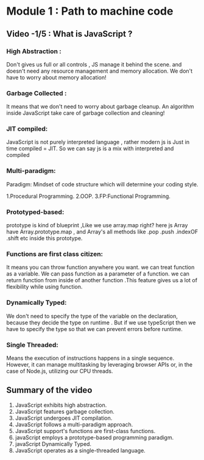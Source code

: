 # Module 1 : Path to machine code

## Video -1/5 : What is JavaScript ?

### High Abstraction :

Don't gives us full or all controls , JS manage it behind the scene. and doesn't need any resource management and memory allocation.
We don't have to worry about memory allocation!

### Garbage Collected :

It means that we don't need to worry about garbage cleanup. An algorithm inside JavaScript take care of garbage collection and cleaning!

### JIT compiled:

JavaScript is not purely interpreted language ,
rather modern js is Just in time compiled = JIT.
So we can say js is a mix with interpreted and compiled

### Multi-paradigm:

Paradigm: Mindset of code structure which will determine your coding style.

1.Procedural Programming.
2.OOP.
3.FP:Functional Programming.

### Prototyped-based:

prototype is kind of blueprint ,Like we use array.map right?
here js Array have Array.prototype.map , and Array's all methods like .pop .push .indexOF .shift etc inside this prototype.

### Functions are first class citizen:

It means you can throw function anywhere you want.
we can treat function as a variable. We can pass function as a parameter of a function.
we can return function from inside of another function .This feature gives us a lot of flexibility while using function.

### Dynamically Typed:

We don't need to specify the type of the variable on the declaration,
because they decide the type on runtime .
But if we use typeScript then we have to specify the type so that we can prevent
errors before runtime.

### Single Threaded:

Means the execution of instructions happens in a single sequence.
However, it can manage multitasking by leveraging browser APIs or, in the case of Node.js, utilizing our CPU threads.

## Summary of the video

1. JavaScript exhibits high abstraction.
2. JavaScript features garbage collection.
3. JavaScript undergoes JIT compilation.
4. JavaScript follows a multi-paradigm approach.
5. JavaScript support's functions are first-class functions.
6. javaScript employs a prototype-based programming paradigm.
7. javaScript Dynamically Typed.
8. JavaScript operates as a single-threaded language.
